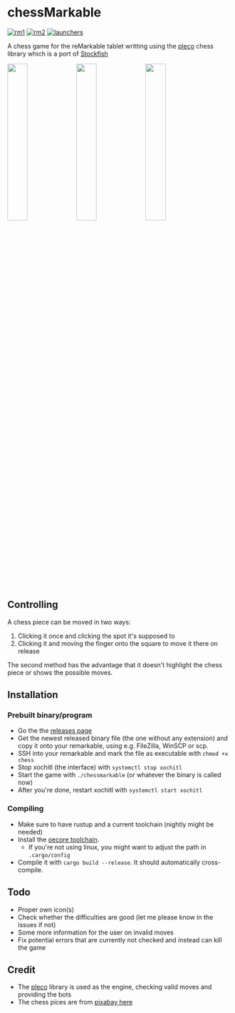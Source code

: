# chessMarkable

[![rm1](https://img.shields.io/badge/rM1-supported-green)](https://remarkable.com/store/remarkable)
[![rm2](https://img.shields.io/badge/rM2-unknown-yellow)](https://remarkable.com/store/remarkable-2)
[![launchers](https://img.shields.io/badge/Launchers-supported-green)](https://github.com/reHackable/awesome-reMarkable#launchers)

<!-- [![opkg](https://img.shields.io/badge/OPKG-chessmarkable-blue)](https://github.com/toltec-dev/toltec) -->
<!-- [![Mentioned in Awesome reMarkable](https://awesome.re/mentioned-badge.svg)](https://github.com/reHackable/awesome-reMarkable) -->

A chess game for the reMarkable tablet writting using the [pleco](https://crates.io/crates/pleco) chess library which is a port of [Stockfish](https://stockfishchess.org/)

<img src="https://transfer.cosmos-ink.net/122bBC/chess_main_menu.jpg" width="30%">&nbsp;<img src="https://transfer.cosmos-ink.net/QvXAm/chess_initial_board.jpg" width="30%">&nbsp;<img src="https://transfer.cosmos-ink.net/sFtOb/chess_board_castle.jpg" width="30%">

## Controlling

A chess piece can be moved in two ways:

1. Clicking it once and clicking the spot it's supposed to
2. Clicking it and moving the finger onto the square to move it there on release

The second method has the advantage that it doesn't highlight the chess piece or shows the possible moves.

## Installation

### Prebuilt binary/program

- Go the the [releases page](https://github.com/LinusCDE/chessmarkable/releases)
- Get the newest released binary file (the one without any extension) and copy it onto your remarkable, using e.g. FileZilla, WinSCP or scp.
- SSH into your remarkable and mark the file as executable with `chmod +x chess`
- Stop xochitl (the interface) with `systemctl stop xochitl`
- Start the game with `./chessmarkable` (or whatever the binary is called now)
- After you're done, restart xochitl with `systemctl start xochitl`

### Compiling

- Make sure to have rustup and a current toolchain (nightly might be needed)
- Install the [oecore toolchain](https://remarkable.engineering/).
  - If you're not using linux, you might want to adjust the path in `.cargo/config`
- Compile it with `cargo build --release`. It should automatically cross-compile.

## Todo

- Proper own icon(s)
- Check whether the difficulties are good (let me please know in the issues if not)
- Some more information for the user on invalid moves
- Fix potential errors that are currently not checked and instead can kill the game

## Credit

- The [pleco](https://crates.io/crates/pleco) library is used as the engine, checking valid moves and providing the bots
- The chess pices are from [pixabay here](https://pixabay.com/vectors/chess-pieces-set-symbols-game-26774/)

